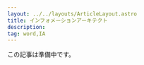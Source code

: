 ```yaml
---
layout: ../../layouts/ArticleLayout.astro
title: インフォメーションアーキテクト
description:
tag: word,IA
---
```


この記事は準備中です。